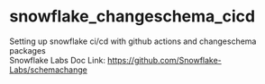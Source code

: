 # snowflake_changeschema_cicd
Setting up snowflake ci/cd with github actions and changeschema packages <br>
Snowflake Labs Doc Link: https://github.com/Snowflake-Labs/schemachange
